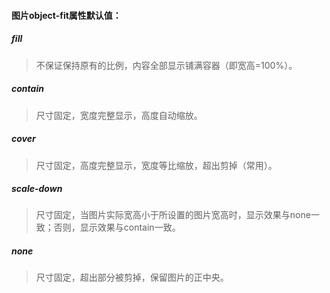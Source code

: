 #### 图片object-fit属性默认值：

##### fill

> 不保证保持原有的比例，内容全部显示铺满容器（即宽高=100%）。

##### contain

> 尺寸固定，宽度完整显示，高度自动缩放。

##### cover

> 尺寸固定，高度完整显示，宽度等比缩放，超出剪掉（常用）。

##### scale-down

> 尺寸固定，当图片实际宽高小于所设置的图片宽高时，显示效果与none一致；否则，显示效果与contain一致。

##### none

>  尺寸固定，超出部分被剪掉，保留图片的正中央。